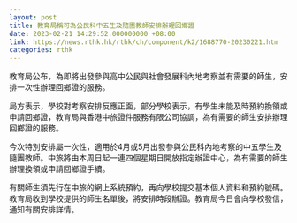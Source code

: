 ```yaml
---
layout: post
title: 教育局稱可為公民科中五生及隨團教師安排辦理回鄉證
date: 2023-02-21 14:29:52.000000000 +08:00
link: https://news.rthk.hk/rthk/ch/component/k2/1688770-20230221.htm
categories: rthk
---
```


教育局公布，為即將出發參與高中公民與社會發展科內地考察並有需要的師生，安排一次性辦理回鄉證的服務。

局方表示，學校對考察安排反應正面，部分學校表示，有學生未能及時預約換領或申請回鄉證，教育局與香港中旅證件服務有限公司協調，為有需要的師生安排辦理回鄉證的服務。

今次特別安排屬一次性，適用於4月或5月出發參與公民科內地考察的中五學生及隨團教師。中旅將由本周日起一連四個星期日開放指定辦證中心，為有需要的師生辦理換領或申請回鄉證手續。

有關師生須先行在中旅的網上系統預約，再向學校提交基本個人資料和預約號碼。教育局收到學校提供的師生名單後，將安排時段辦證。教育局今日會向學校發信，通知有關安排詳情。
